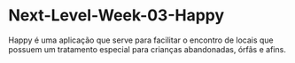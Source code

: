 # Next-Level-Week-03-Happy
Happy é uma aplicação que serve para facilitar o encontro de locais que possuem um tratamento especial para crianças abandonadas, órfãs e afins.
